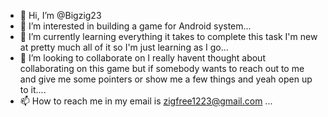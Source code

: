 - 👋 Hi, I’m @Bigzig23
- 👀 I’m interested in building a game for Android system...
- 🌱 I’m currently learning everything it takes to complete this task I'm new at pretty much all of it so I'm just learning as I go...
- 💞️ I’m looking to collaborate on I really havent thought about collaborating on this game but if somebody wants to reach out to me and give me some pointers or show me a few things and yeah open up to it....
- 📫 How to reach me in my email is zigfree1223@gmail.com ...

<!---
Bigzig23/Bigzig23 is a ✨ special ✨ repository because its `README.md` (this file) appears on your GitHub profile.
You can click the Preview link to take a look at your changes.
--->
